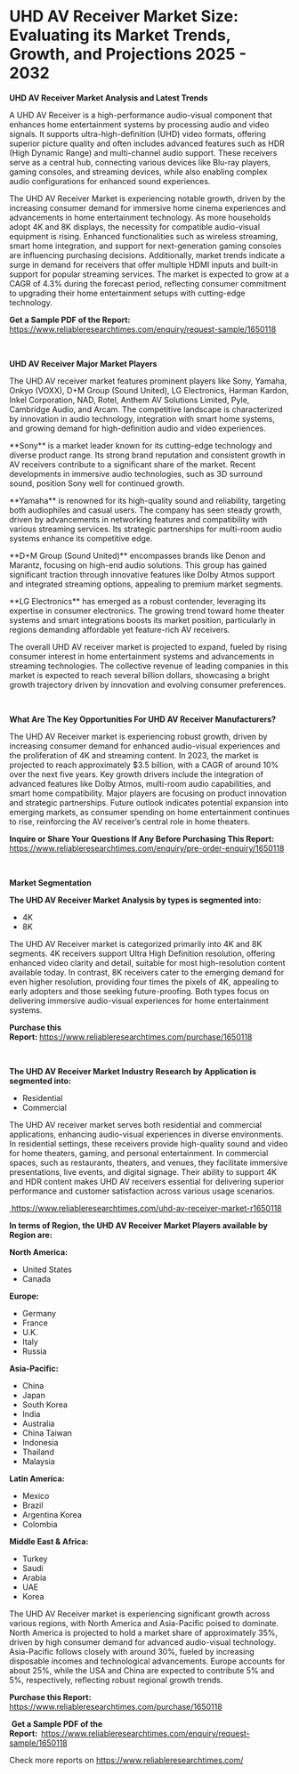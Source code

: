 <p><h1>UHD AV Receiver Market Size: Evaluating its Market Trends, Growth, and Projections 2025 - 2032</h1></p><p><strong>UHD AV Receiver Market Analysis and Latest Trends</strong></p>
<p><p>A UHD AV Receiver is a high-performance audio-visual component that enhances home entertainment systems by processing audio and video signals. It supports ultra-high-definition (UHD) video formats, offering superior picture quality and often includes advanced features such as HDR (High Dynamic Range) and multi-channel audio support. These receivers serve as a central hub, connecting various devices like Blu-ray players, gaming consoles, and streaming devices, while also enabling complex audio configurations for enhanced sound experiences.</p><p>The UHD AV Receiver Market is experiencing notable growth, driven by the increasing consumer demand for immersive home cinema experiences and advancements in home entertainment technology. As more households adopt 4K and 8K displays, the necessity for compatible audio-visual equipment is rising. Enhanced functionalities such as wireless streaming, smart home integration, and support for next-generation gaming consoles are influencing purchasing decisions. Additionally, market trends indicate a surge in demand for receivers that offer multiple HDMI inputs and built-in support for popular streaming services. The market is expected to grow at a CAGR of 4.3% during the forecast period, reflecting consumer commitment to upgrading their home entertainment setups with cutting-edge technology.</p></p>
<p><strong>Get a Sample PDF of the Report:&nbsp;</strong> <a href="https://www.reliableresearchtimes.com/enquiry/request-sample/1650118?utm_campaign=3297&utm_medium=2&utm_source=Github&utm_content=ia&utm_term=04042025&utm_id=uhd-av-receiver">https://www.reliableresearchtimes.com/enquiry/request-sample/1650118</a></p>
<p>&nbsp;</p>
<p><strong>UHD AV Receiver Major Market Players</strong></p>
<p><p>The UHD AV receiver market features prominent players like Sony, Yamaha, Onkyo (VOXX), D+M Group (Sound United), LG Electronics, Harman Kardon, Inkel Corporation, NAD, Rotel, Anthem AV Solutions Limited, Pyle, Cambridge Audio, and Arcam. The competitive landscape is characterized by innovation in audio technology, integration with smart home systems, and growing demand for high-definition audio and video experiences.</p><p>**Sony** is a market leader known for its cutting-edge technology and diverse product range. Its strong brand reputation and consistent growth in AV receivers contribute to a significant share of the market. Recent developments in immersive audio technologies, such as 3D surround sound, position Sony well for continued growth.</p><p>**Yamaha** is renowned for its high-quality sound and reliability, targeting both audiophiles and casual users. The company has seen steady growth, driven by advancements in networking features and compatibility with various streaming services. Its strategic partnerships for multi-room audio systems enhance its competitive edge.</p><p>**D+M Group (Sound United)** encompasses brands like Denon and Marantz, focusing on high-end audio solutions. This group has gained significant traction through innovative features like Dolby Atmos support and integrated streaming options, appealing to premium market segments.</p><p>**LG Electronics** has emerged as a robust contender, leveraging its expertise in consumer electronics. The growing trend toward home theater systems and smart integrations boosts its market position, particularly in regions demanding affordable yet feature-rich AV receivers.</p><p>The overall UHD AV receiver market is projected to expand, fueled by rising consumer interest in home entertainment systems and advancements in streaming technologies. The collective revenue of leading companies in this market is expected to reach several billion dollars, showcasing a bright growth trajectory driven by innovation and evolving consumer preferences.</p></p>
<p>&nbsp;</p>
<p><strong>What Are The Key Opportunities For UHD AV Receiver Manufacturers?</strong></p>
<p><p>The UHD AV Receiver market is experiencing robust growth, driven by increasing consumer demand for enhanced audio-visual experiences and the proliferation of 4K and streaming content. In 2023, the market is projected to reach approximately $3.5 billion, with a CAGR of around 10% over the next five years. Key growth drivers include the integration of advanced features like Dolby Atmos, multi-room audio capabilities, and smart home compatibility. Major players are focusing on product innovation and strategic partnerships. Future outlook indicates potential expansion into emerging markets, as consumer spending on home entertainment continues to rise, reinforcing the AV receiver’s central role in home theaters.</p></p>
<p><strong>Inquire or Share Your Questions If Any Before Purchasing This Report:</strong> <a href="https://www.reliableresearchtimes.com/enquiry/pre-order-enquiry/1650118?utm_campaign=3297&utm_medium=2&utm_source=Github&utm_content=ia&utm_term=04042025&utm_id=uhd-av-receiver">https://www.reliableresearchtimes.com/enquiry/pre-order-enquiry/1650118</a></p>
<p>&nbsp;</p>
<p><strong>Market Segmentation</strong></p>
<p><strong>The UHD AV Receiver Market Analysis by types is segmented into:</strong></p>
<p><ul><li>4K</li><li>8K</li></ul></p>
<p><p>The UHD AV Receiver market is categorized primarily into 4K and 8K segments. 4K receivers support Ultra High Definition resolution, offering enhanced video clarity and detail, suitable for most high-resolution content available today. In contrast, 8K receivers cater to the emerging demand for even higher resolution, providing four times the pixels of 4K, appealing to early adopters and those seeking future-proofing. Both types focus on delivering immersive audio-visual experiences for home entertainment systems.</p></p>
<p><strong>Purchase this Report:&nbsp;</strong><a href="https://www.reliableresearchtimes.com/purchase/1650118?utm_campaign=3297&utm_medium=2&utm_source=Github&utm_content=ia&utm_term=04042025&utm_id=uhd-av-receiver">https://www.reliableresearchtimes.com/purchase/1650118</a></p>
<p>&nbsp;</p>
<p><strong>The UHD AV Receiver Market Industry Research by Application is segmented into:</strong></p>
<p><ul><li>Residential</li><li>Commercial</li></ul></p>
<p><p>The UHD AV receiver market serves both residential and commercial applications, enhancing audio-visual experiences in diverse environments. In residential settings, these receivers provide high-quality sound and video for home theaters, gaming, and personal entertainment. In commercial spaces, such as restaurants, theaters, and venues, they facilitate immersive presentations, live events, and digital signage. Their ability to support 4K and HDR content makes UHD AV receivers essential for delivering superior performance and customer satisfaction across various usage scenarios.</p></p>
<p><a href="https://www.reliableresearchtimes.com/uhd-av-receiver-market-r1650118?utm_campaign=3297&utm_medium=2&utm_source=Github&utm_content=ia&utm_term=04042025&utm_id=uhd-av-receiver">&nbsp;https://www.reliableresearchtimes.com/uhd-av-receiver-market-r1650118</a></p>
<p><strong>In terms of Region, the UHD AV Receiver Market Players available by Region are:</strong></p>
<p>
    <p> <strong> North America: </strong>
        <ul>
            <li>United States</li>
            <li>Canada</li>
        </ul>
        </p> 
    <p> <strong> Europe: </strong>
        <ul>
            <li>Germany</li>
            <li>France</li>
            <li>U.K.</li>
            <li>Italy</li>
            <li>Russia</li>
        </ul>
        </p> 
    <p> <strong> Asia-Pacific: </strong>
        <ul>
            <li>China</li>
            <li>Japan</li>
            <li>South Korea</li>
            <li>India</li>
            <li>Australia</li>
            <li>China Taiwan</li>
            <li>Indonesia</li>
            <li>Thailand</li>
            <li>Malaysia</li>
        </ul>
        </p> 
    <p> <strong> Latin America: </strong>
        <ul>
            <li>Mexico</li>
            <li>Brazil</li>
            <li>Argentina Korea</li>
            <li>Colombia</li>
        </ul>
        </p> 
    <p> <strong> Middle East & Africa: </strong>
        <ul>
            <li>Turkey</li>
            <li>Saudi</li>
            <li>Arabia</li>
            <li>UAE</li>
            <li>Korea</li>
        </ul>
    </p>
    </p>
<p><p>The UHD AV Receiver market is experiencing significant growth across various regions, with North America and Asia-Pacific poised to dominate. North America is projected to hold a market share of approximately 35%, driven by high consumer demand for advanced audio-visual technology. Asia-Pacific follows closely with around 30%, fueled by increasing disposable incomes and technological advancements. Europe accounts for about 25%, while the USA and China are expected to contribute 5% and 5%, respectively, reflecting robust regional growth trends.</p></p>
<p><strong>Purchase this Report: </strong><a href="https://www.reliableresearchtimes.com/purchase/1650118?utm_campaign=3297&utm_medium=2&utm_source=Github&utm_content=ia&utm_term=04042025&utm_id=uhd-av-receiver">https://www.reliableresearchtimes.com/purchase/1650118</a></p>
<p>&nbsp;<strong>Get a Sample PDF of the Report:&nbsp;&nbsp;</strong><a href="https://www.reliableresearchtimes.com/enquiry/request-sample/1650118?utm_campaign=3297&utm_medium=2&utm_source=Github&utm_content=ia&utm_term=04042025&utm_id=uhd-av-receiver">https://www.reliableresearchtimes.com/enquiry/request-sample/1650118</a></p>
<p><strong></strong></p>
<p>Check more reports on <a href="https://www.reliableresearchtimes.com/?utm_campaign=3297&utm_medium=2&utm_source=Github&utm_content=ia&utm_term=04042025&utm_id=uhd-av-receiver">https://www.reliableresearchtimes.com/</a></p>